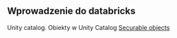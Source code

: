 ## Wprowadzenie do databricks

Unity catalog. Obiekty w Unity Catalog
[Securable objects](https://docs.databricks.com/aws/en/data-governance/unity-catalog/manage-privileges/privileges)